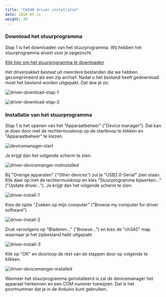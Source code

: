 ```yaml
---
title: "CH340 driver installatie"
date: 2018-05-11
weight: 30
--- 
```





### Download het stuurprogramma

Stap 1 is het downloaden van het stuurprogramma. Wij hebben het stuurprogramma alvast voor je opgezocht.

[Klik hier om het stuurprogramma te downloaden](/drivers/ch340.zip)

Het driverpakket bestaat uit meerdere bestanden die we hebben gecomprimeerd als een zip archief.
Nadat u het bestand heeft gedownload moet het bestand worden uitgepakt. Dat doe je zo:

![driver-download-stap-1](images/driver-download-1.png)

![driver-download-stap-2](images/driver-download-2.png)

### Installatie van het stuurprogramma

Stap 1 is het openen van het "Apparaatbeheer" ("Device manager"). Dat kan je doen door met de rechtermuisknop op de startknop te klikken en "Apparaatbeheer" te kiezen.

![devicemanager-start](images/devicemanager-start.png)

Je krijgt dan het volgende scherm te zien:

![driver-devicemanger-notinstalled](images/driver-devicemanager-notinstalled.png)

Bij "Overige apparaten" ("Other devices") zul je "USB2.0-Serial" zien staan. Klik daar op met de rechtermuisknop en kies "Stuurprogramma bijwerken..." ("Update driver..."). Je krijgt dan het volgende scherm te zien:

![driver-install-1](images/driver-install-1.png)

Kies de optie "Zoeken op mijn computer" ("Browse my computer for driver software").

![driver-install-2](images/driver-install-2.png)

Druk vervolgens op "Bladeren..." ("Browse...") en kies de "ch340" map waarnaar je het zipbestand hebt uitgepakt.

![driver-install-3](images/driver-install-3.png)

Klik op "OK" en doorloop de rest van de stappen door op volgende te klikken.

![driver-devicemanger-installed](images/driver-devicemanager-installed.png)

Wanneer het stuurprogramma geinstalleerd is zal de devicemanager het apparaat herkennen en een COM nummer toewijzen. Dat is het poortnummer dat je in de Arduino kunt gebruiken.
